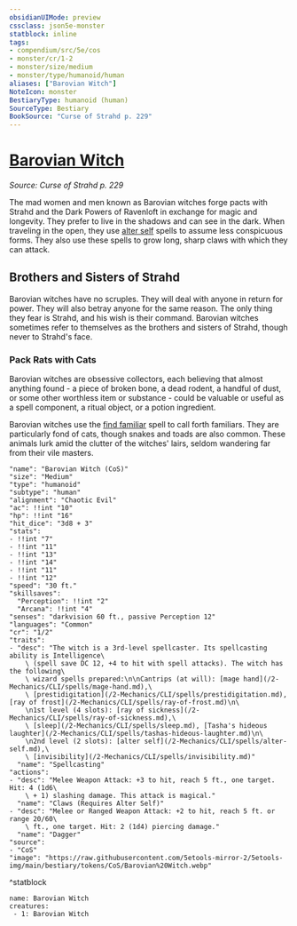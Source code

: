 ```yaml
---
obsidianUIMode: preview
cssclass: json5e-monster
statblock: inline
tags:
- compendium/src/5e/cos
- monster/cr/1-2
- monster/size/medium
- monster/type/humanoid/human
aliases: ["Barovian Witch"]
NoteIcon: monster
BestiaryType: humanoid (human)
SourceType: Bestiary
BookSource: "Curse of Strahd p. 229"
---
```

# [Barovian Witch](2-Mechanics/CLI/bestiary/humanoid/barovian-witch-cos.md)
*Source: Curse of Strahd p. 229*  

The mad women and men known as Barovian witches forge pacts with Strahd and the Dark Powers of Ravenloft in exchange for magic and longevity. They prefer to live in the shadows and can see in the dark. When traveling in the open, they use [alter self](/2-Mechanics/CLI/spells/alter-self.md) spells to assume less conspicuous forms. They also use these spells to grow long, sharp claws with which they can attack.

## Brothers and Sisters of Strahd

Barovian witches have no scruples. They will deal with anyone in return for power. They will also betray anyone for the same reason. The only thing they fear is Strahd, and his wish is their command. Barovian witches sometimes refer to themselves as the brothers and sisters of Strahd, though never to Strahd's face.

### Pack Rats with Cats

 Barovian witches are obsessive collectors, each believing that almost anything found - a piece of broken bone, a dead rodent, a handful of dust, or some other worthless item or substance - could be valuable or useful as a spell component, a ritual object, or a potion ingredient.

Barovian witches use the [find familiar](/2-Mechanics/CLI/spells/find-familiar.md) spell to call forth familiars. They are particularly fond of cats, though snakes and toads are also common. These animals lurk amid the clutter of the witches' lairs, seldom wandering far from their vile masters.

```statblock
"name": "Barovian Witch (CoS)"
"size": "Medium"
"type": "humanoid"
"subtype": "human"
"alignment": "Chaotic Evil"
"ac": !!int "10"
"hp": !!int "16"
"hit_dice": "3d8 + 3"
"stats":
- !!int "7"
- !!int "11"
- !!int "13"
- !!int "14"
- !!int "11"
- !!int "12"
"speed": "30 ft."
"skillsaves":
  "Perception": !!int "2"
  "Arcana": !!int "4"
"senses": "darkvision 60 ft., passive Perception 12"
"languages": "Common"
"cr": "1/2"
"traits":
- "desc": "The witch is a 3rd-level spellcaster. Its spellcasting ability is Intelligence\
    \ (spell save DC 12, +4 to hit with spell attacks). The witch has the following\
    \ wizard spells prepared:\n\nCantrips (at will): [mage hand](/2-Mechanics/CLI/spells/mage-hand.md),\
    \ [prestidigitation](/2-Mechanics/CLI/spells/prestidigitation.md), [ray of frost](/2-Mechanics/CLI/spells/ray-of-frost.md)\n\
    \n1st level (4 slots): [ray of sickness](/2-Mechanics/CLI/spells/ray-of-sickness.md),\
    \ [sleep](/2-Mechanics/CLI/spells/sleep.md), [Tasha's hideous laughter](/2-Mechanics/CLI/spells/tashas-hideous-laughter.md)\n\
    \n2nd level (2 slots): [alter self](/2-Mechanics/CLI/spells/alter-self.md),\
    \ [invisibility](/2-Mechanics/CLI/spells/invisibility.md)"
  "name": "Spellcasting"
"actions":
- "desc": "Melee Weapon Attack: +3 to hit, reach 5 ft., one target. Hit: 4 (1d6\
    \ + 1) slashing damage. This attack is magical."
  "name": "Claws (Requires Alter Self)"
- "desc": "Melee or Ranged Weapon Attack: +2 to hit, reach 5 ft. or range 20/60\
    \ ft., one target. Hit: 2 (1d4) piercing damage."
  "name": "Dagger"
"source":
- "CoS"
"image": "https://raw.githubusercontent.com/5etools-mirror-2/5etools-img/main/bestiary/tokens/CoS/Barovian%20Witch.webp"
```
^statblock

```encounter-table
name: Barovian Witch
creatures:
 - 1: Barovian Witch
```